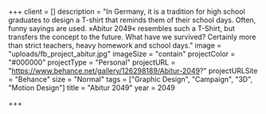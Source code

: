 +++
client = []
description = "In Germany, it is a tradition for high school graduates to design a T-shirt that reminds them of their school days. Often, funny sayings are used. »Abitur 2049« resembles such a T-Shirt, but transfers the concept to the future. What have we survived? Certainly more than strict teachers, heavy homework and school days."
image = "uploads/fb_project_abitur.jpg"
imageSize = "contain"
projectColor = "#000000"
projectType = "Personal"
projectURL = "https://www.behance.net/gallery/126298189/Abitur-2049?"
projectURLSite = "Behance"
size = "Normal"
tags = ["Graphic Design", "Campaign", "3D", "Motion Design"]
title = "Abitur 2049"
year = 2049

+++
